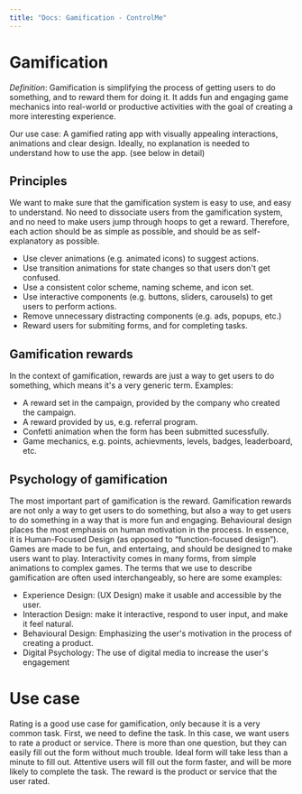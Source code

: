 ```yaml
---
title: "Docs: Gamification - ControlMe"
---
```


# Gamification

_Definition_: Gamification is simplifying the process of getting users to do something, and to reward them for doing it. It adds fun and engaging game mechanics into real-world or productive activities with the goal of creating a more interesting experience.

Our use case: A gamified rating app with visually appealing interactions, animations and clear design. Ideally, no explanation is needed to understand how to use the app. (see below in detail)

## Principles
We want to make sure that the gamification system is easy to use, and easy to understand. No need to dissociate users from the gamification system, and no need to make users jump through hoops to get a reward.
Therefore, each action should be as simple as possible, and should be as self-explanatory as possible.
- Use clever animations (e.g. animated icons) to suggest actions.
- Use transition animations for state changes so that users don't get confused.
- Use a consistent color scheme, naming scheme, and icon set.
- Use interactive components (e.g. buttons, sliders, carousels) to get users to perform actions.
- Remove unnecessary distracting components (e.g. ads, popups, etc.)
- Reward users for submiting forms, and for completing tasks.

## Gamification rewards
In the context of gamification, rewards are just a way to get users to do something, which means it's a very generic term. Examples:
- A reward set in the campaign, provided by the company who created the campaign.
- A reward provided by us, e.g. referral program.
- Confetti animation when the form has been submitted sucessfully.
- Game mechanics, e.g. points, achievments, levels, badges, leaderboard, etc.

## Psychology of gamification
The most important part of gamification is the reward. Gamification rewards are not only a way to get users to do something, but also a way to get users to do something in a way that is more fun and engaging. Behavioural design places the most emphasis on human motivation in the process. In essence, it is Human-Focused Design (as opposed to “function-focused design”). Games are made to be fun, and entertaing, and should be designed to make users want to play. Interactivity comes in many forms, from simple animations to complex games.
The terms that we use to describe gamification are often used interchangeably, so here are some examples:
- Experience Design: (UX Design) make it usable and accessible by the user.
- Interaction Design: make it interactive, respond to user input, and make it feel natural.
- Behavioural Design: Emphasizing the user's motivation in the process of creating a product.
- Digital Psychology: The use of digital media to increase the user's engagement

# Use case
Rating is a good use case for gamification, only because it is a very common task. First, we need to define the task. In this case, we want users to rate a product or service. There is more than one question, but they can easily fill out the form without much trouble. Ideal form will take less than a minute to fill out.
Attentive users will fill out the form faster, and will be more likely to complete the task. The reward is the product or service that the user rated.